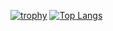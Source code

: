 [![trophy](https://github-profile-trophy.vercel.app/?username=ramzini22)](https://github.com/ryo-ma/github-profile-trophy)
[![Top Langs](https://github-readme-stats.vercel.app/api/top-langs/?username=ramzini22)](https://github.com/anuraghazra/github-readme-stats)
